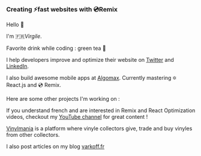### Creating ⚡️fast websites with 💿Remix

Hello 👋

I'm   🇫🇷*Virgile*.

Favorite drink while coding : green tea 🍵

I help developers improve and optimize their website on [Twitter](https://twitter.com/Varkoffs) and [LinkedIn](https://www.linkedin.com/in/virgile-rietsch).

I also build awesome mobile apps at [Algomax](https://algomax.fr). 
Currently mastering 🔯 React.js and 💿 Remix.

Here are some other projects I'm working on :

If you understand french and are interested in Remix and React Optimization videos, checkout my [YouTube channel](https://www.youtube.com/@Varkoff) for great content !

[Vinylmania](https://vinylmania.fr) is a platform where vinyle collectors give, trade and buy vinyles from other collectors.

I also post articles on my blog [varkoff.fr](https://varkoff.fr)
